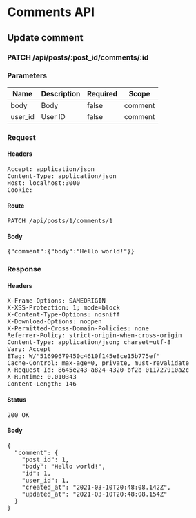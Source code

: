 # Comments API

## Update comment

### PATCH /api/posts/:post_id/comments/:id

### Parameters

| Name | Description | Required | Scope |
|------|-------------|----------|-------|
| body | Body | false | comment |
| user_id | User ID | false | comment |

### Request

#### Headers

<pre>Accept: application/json
Content-Type: application/json
Host: localhost:3000
Cookie: </pre>

#### Route

<pre>PATCH /api/posts/1/comments/1</pre>

#### Body

<pre>{"comment":{"body":"Hello world!"}}</pre>

### Response

#### Headers

<pre>X-Frame-Options: SAMEORIGIN
X-XSS-Protection: 1; mode=block
X-Content-Type-Options: nosniff
X-Download-Options: noopen
X-Permitted-Cross-Domain-Policies: none
Referrer-Policy: strict-origin-when-cross-origin
Content-Type: application/json; charset=utf-8
Vary: Accept
ETag: W/&quot;51699679450c4610f145e8ce15b775ef&quot;
Cache-Control: max-age=0, private, must-revalidate
X-Request-Id: 8645e243-a824-4320-bf2b-011727910a2c
X-Runtime: 0.010343
Content-Length: 146</pre>

#### Status

<pre>200 OK</pre>

#### Body

<pre>{
  "comment": {
    "post_id": 1,
    "body": "Hello world!",
    "id": 1,
    "user_id": 1,
    "created_at": "2021-03-10T20:48:08.142Z",
    "updated_at": "2021-03-10T20:48:08.154Z"
  }
}</pre>
